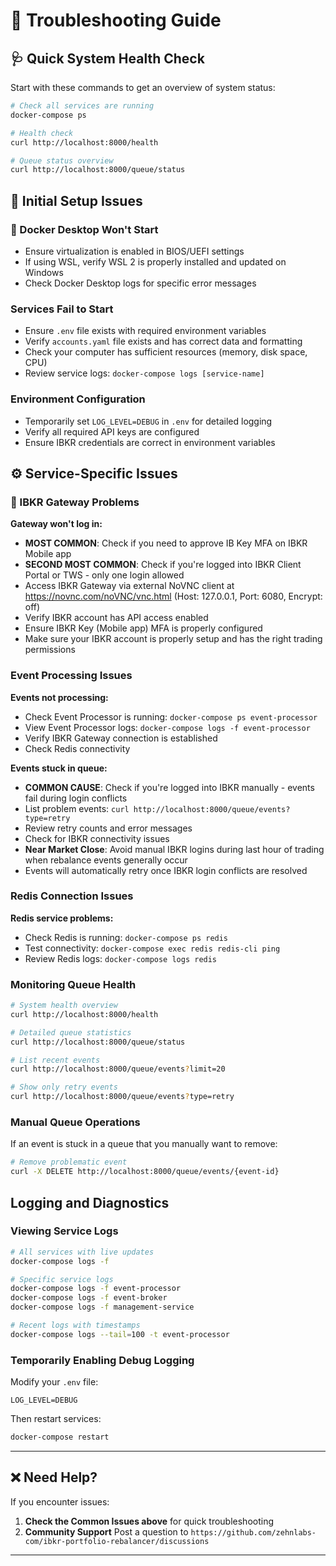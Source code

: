 # 🔧 Troubleshooting Guide

## 🩺 Quick System Health Check

Start with these commands to get an overview of system status:

```bash
# Check all services are running
docker-compose ps

# Health check
curl http://localhost:8000/health

# Queue status overview
curl http://localhost:8000/queue/status
```

## 🚀 Initial Setup Issues

### 🐳 Docker Desktop Won't Start
- Ensure virtualization is enabled in BIOS/UEFI settings
- If using WSL, verify WSL 2 is properly installed and updated on Windows
- Check Docker Desktop logs for specific error messages

### Services Fail to Start
- Ensure `.env` file exists with required environment variables
- Verify `accounts.yaml` file exists and has correct data and formatting  
- Check your computer has sufficient resources (memory, disk space, CPU)
- Review service logs: `docker-compose logs [service-name]`

### Environment Configuration
- Temporarily set `LOG_LEVEL=DEBUG` in `.env` for detailed logging
- Verify all required API keys are configured
- Ensure IBKR credentials are correct in environment variables

## ⚙️ Service-Specific Issues

### 🏦 IBKR Gateway Problems

**Gateway won't log in:**
- **MOST COMMON**: Check if you need to approve IB Key MFA on IBKR Mobile app
- **SECOND MOST COMMON**: Check if you're logged into IBKR Client Portal or TWS - only one login allowed
- Access IBKR Gateway via external NoVNC client at https://novnc.com/noVNC/vnc.html (Host: 127.0.0.1, Port: 6080, Encrypt: off) 
- Verify IBKR account has API access enabled
- Ensure IBKR Key (Mobile app) MFA is properly configured
- Make sure your IBKR account is properly setup and has the right trading permissions

### Event Processing Issues

**Events not processing:**
- Check Event Processor is running: `docker-compose ps event-processor`
- View Event Processor logs: `docker-compose logs -f event-processor` 
- Verify IBKR Gateway connection is established
- Check Redis connectivity

**Events stuck in queue:**
- **COMMON CAUSE**: Check if you're logged into IBKR manually - events fail during login conflicts
- List problem events: `curl http://localhost:8000/queue/events?type=retry`
- Review retry counts and error messages
- Check for IBKR connectivity issues
- **Near Market Close**: Avoid manual IBKR logins during last hour of trading when rebalance events generally occur
- Events will automatically retry once IBKR login conflicts are resolved

### Redis Connection Issues

**Redis service problems:**
- Check Redis is running: `docker-compose ps redis`
- Test connectivity: `docker-compose exec redis redis-cli ping`
- Review Redis logs: `docker-compose logs redis`


### Monitoring Queue Health

```bash
# System health overview
curl http://localhost:8000/health

# Detailed queue statistics
curl http://localhost:8000/queue/status

# List recent events
curl http://localhost:8000/queue/events?limit=20

# Show only retry events
curl http://localhost:8000/queue/events?type=retry
```

### Manual Queue Operations
If an event is stuck in a queue that you manually want to remove:

```bash
# Remove problematic event
curl -X DELETE http://localhost:8000/queue/events/{event-id}
```

## Logging and Diagnostics

### Viewing Service Logs

```bash
# All services with live updates
docker-compose logs -f

# Specific service logs
docker-compose logs -f event-processor
docker-compose logs -f event-broker
docker-compose logs -f management-service

# Recent logs with timestamps  
docker-compose logs --tail=100 -t event-processor
```

### Temporarily Enabling Debug Logging

Modify your `.env` file:
```
LOG_LEVEL=DEBUG
```

Then restart services:
```bash
docker-compose restart
```

---

## ❌ Need Help?

If you encounter issues:

1. **Check the Common Issues above** for quick troubleshooting
2. **Community Support** Post a question to `https://github.com/zehnlabs-com/ibkr-portfolio-rebalancer/discussions`

---


